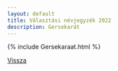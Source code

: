 ```yaml
---
layout: default
title: Választási névjegyzék 2022
description: Gersekarát
---
```


{% include Gersekaraat.html %}

[Vissza](./)